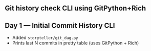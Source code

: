 ## Git history check CLI using GitPython+Rich
## Day 1 — Initial Commit History CLI
* Added `storyteller/git_dag.py`
* Prints last N commits in pretty table (uses GitPython + Rich)
